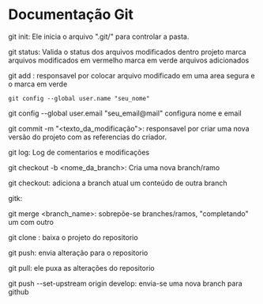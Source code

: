 # Documentação Git

git init: Ele inicia o arquivo ".git/" para controlar a pasta.

git status: Valida o status dos arquivos modificados dentro projeto 
  marca arquivos modificados em vermelho
  marca em verde arquivos adicionados

git add <file>: responsavel por colocar arquivo modificado em uma area segura e o marca em verde

````
git config --global user.name "seu_nome"
````
git config --global user.email "seu_email@mail" 
configura nome e email
 

git commit -m "<texto_da_modificação">: responsavel por criar uma nova versão do projeto com as referencias do criador.

git log: Log de comentarios e modificações 

git checkout -b <nome_da_branch>: Cria uma nova branch/ramo

git checkout: adiciona a branch atual um conteúdo de outra branch

gitk: 

git merge <branch_name>: sobrepõe-se branches/ramos, "completando" um com outro

git clone <url>: baixa o projeto do repositorio

git push: envia alteração para o repositorio

git pull: ele puxa as alterações do repositorio
  
 git push --set-upstream origin develop: envia-se uma nova branch para github
